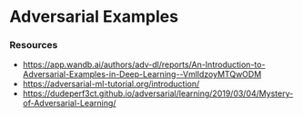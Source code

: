 # Adversarial Examples

### Resources

- https://app.wandb.ai/authors/adv-dl/reports/An-Introduction-to-Adversarial-Examples-in-Deep-Learning--VmlldzoyMTQwODM
- https://adversarial-ml-tutorial.org/introduction/
- https://dudeperf3ct.github.io/adversarial/learning/2019/03/04/Mystery-of-Adversarial-Learning/